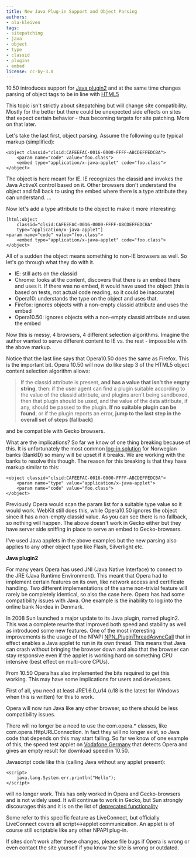 ```yaml
---
title: New Java Plug-in Support and Object Parsing
authors:
- ola-kleiven
tags:
- sitepatching
- java
- object
- type
- classid
- plugins
- embed
license: cc-by-3.0
---
```


<p>10.50 introduces support for <a href="https://jdk6.dev.java.net/plugin2/" rel="nofollow" target="_blank">Java plugin2</a> and at the same time changes parsing of object tags to be in line with <a href="https://html.spec.whatwg.org/multipage/the-iframe-element.html#the-object-element" rel="nofollow" target="_blank">HTML5</a>

This topic isn&#39;t strictly about sitepatching but will change site compatibility. Mostly for the better but there could be unexpected side effects on sites that expect certain behavior - thus becoming targets for site patching. More on that later.

Let&#39;s take the last first, object parsing. Assume the following quite typical markup (simplified):

	<object classid="clsid:CAFEEFAC-0016-0000-FFFF-ABCDEFFEDCBA">
		<param name="code" value="foo.class">
		<embed type="application/x-java-applet" code="foo.class">
	</object>

The object is here meant for IE. IE recognizes the classid and invokes the Java ActiveX control based on it. Other browsers don&#39;t understand the object and fall back to using the embed where there is a type attribute they can understand. ... </p><!--more-->Now let&#39;s add a type attribute to the object to make it more interesting:

	[html:object
		classid="clsid:CAFEEFAC-0016-0000-FFFF-ABCDEFFEDCBA"
		type="application/x-java-applet"]
	<param name="code" value="foo.class">
		<embed type="application/x-java-applet" code="foo.class">
	</object>

All of a sudden the object means something to non-IE browsers as well. So let&#39;s go through what they do with it.

<ul class="bullets"><li>IE: still acts on the classid</li><li>Chrome: looks at the content, discovers that there is an embed there and uses it. If there was no embed, it would have used the object (this is based on tests, not actual code reading, so it could be inaccurate)</li><li>Opera10: understands the type on the object and uses that.</li><li>Firefox: ignores objects with a non-empty classid attribute and uses the embed</li><li>Opera10.50: ignores objects with a non-empty classid attribute and uses the embed</li></ul>

Now this is messy, 4 browsers, 4 different selection algorithms. Imagine the author wanted to serve different content to IE vs. the rest - impossible with the above markup.

Notice that the last line says that Opera10.50 does the same as Firefox. This is the important bit. Opera 10.50 will now do like step 3 of the HTML5 object content selection algorithm allows:

<blockquote class="bbquote"><p>If the classid attribute is present, <strong>and has a value that isn&#39;t the empty string</strong>, then: if the user agent can find a plugin suitable according to the value of the classid attribute, and plugins aren&#39;t being sandboxed, then that plugin should be used, and the value of the data attribute, if any, should be passed to the plugin. <strong>If no suitable plugin can be found</strong>, or if the plugin reports an error, <strong>jump to the last step in the overall set of steps (fallback)</strong></p></blockquote>

and be compatible with Gecko browsers.

What are the implications? So far we know of one thing breaking because of this. It is unfortunately the most common <a href="http://www.bankid.no/" target="_blank">log-in solution</a> for Norwegian banks (BankID) so many will be upset if it breaks. We are working with the banks to resolve this though. The reason for this breaking is that they have markup similar to this:

	<object classid="clsid:CAFEEFAC-0016-0000-FFFF-ABCDEFFEDCBA">
		<param name="type" value="application/x-java-applet">
		<param name="code" value="foo.class">
	</object>

Previously Opera would scan the param list for a suitable type value so it would work. WebKit still does this, while Opera10.50 ignores the object since it has a non-empty classid value. As you can see there is no fallback, so nothing will happen. The above doesn&#39;t work in Gecko either but they have server side sniffing in place to serve an embed to Gecko-browsers.

I&#39;ve used Java applets in the above examples but the new parsing also applies to any other object type like Flash, Silverlight etc.

<strong>Java plugin2</strong>

For many years Opera has used JNI (Java Native Interface) to connect to the JRE (Java Runtime Environment). This meant that Opera had to implement certain features on its own, like network access and certificate handling. Two different implementations of the same non-trivial feature will rarely be completely identical, so also the case here. Opera has had some compatibility issues with Java. One example is the inability to log into the online bank Nordea in Denmark.

In 2008 Sun launched a major update to its Java plugin, named plugin2. This was a complete rewrite that improved both speed and stability as well as introduced some new features. One of the most interesting improvements is the usage of the NPAPI <a href="https://developer.mozilla.org/en/NPN_PluginThreadAsyncCall" target="_blank">NPN_PluginThreadAsyncCall</a> that in effect enables a Java applet to run in its own thread. This means that Java can crash without bringing the browser down and also that the browser can stay responsive even if the applet is working hard on something CPU intensive (best effect on multi-core CPUs).

From 10.50 Opera has also implemented the bits required to get this working. This may have some implications for users and developers.

First of all, you need at least JRE1.6.0_u14 (u18 is the latest for Windows when this is written) for this to work.

Opera will now run Java like any other browser, so there should be less compatibility issues.

There will no longer be a need to use the com.opera.* classes, like com.opera.HttpURLConnection. In fact they will no longer exist, so Java code that depends on this may start failing. So far we know of one example of this, the speed test applet on <a href="http://www.speedcheck.arcor.de/vodafone/start.jsp?k=1" target="_blank">Vodafone Germany</a> that detects Opera and gives an empty result for download speed in 10.50.

Javascript code like this (calling Java without any applet present):

	<script>
		java.lang.System.err.println("Hello");
	</script>

will no longer work. This has only worked in Opera and Gecko-browsers and is not widely used. It will continue to work in Gecko, but Sun strongly discourages this and it is on the list of <a href="https://jdk6.dev.java.net/plugin2/liveconnect/#DEPRECATED_FUNCTIONALITY" target="_blank">deprecated functionality</a>

Some refer to this specific feature as LiveConnect, but officially LiveConnect covers all script&lt;-&gt;applet communication. An applet is of course still scriptable like any other NPAPI plug-in.

If sites don&#39;t work after these changes, please file bugs if Opera is wrong or even contact the site yourself if you know the site is wrong or outdated.
